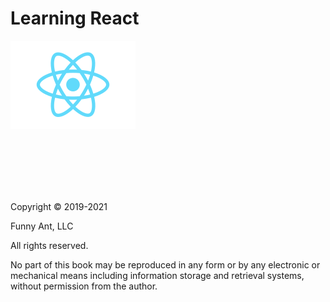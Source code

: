 # Learning React

![React Logo](./assets/react-logo.png)

<br /><br /><br /><br /><br />

Copyright © 2019-2021

Funny Ant, LLC

All rights reserved.

No part of this book may be reproduced in any form or by any electronic or mechanical means including
information storage and retrieval systems, without permission from the author.

<div style="page-break-after: always;"></div>

